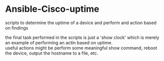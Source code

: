 # Ansible-Cisco-uptime
scripts to determine the uptime of a device and perform and action based on findings

the final task performed in the scripts is just a 'show clock' which is merely an example of performing an actin based on uptime.  
useful actions might be perform some meaningful show command, reboot the device, output the hostname to a file, etc.
